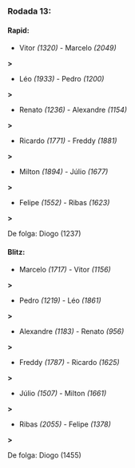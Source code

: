 ### Rodada 13:

#### Rapid:

* Vitor *(1320)*     -     Marcelo *(2049)*

 **>** 
* Léo *(1933)*     -     Pedro *(1200)*

 **>** 
* Renato *(1236)*     -     Alexandre *(1154)*

 **>** 
* Ricardo *(1771)*     -     Freddy *(1881)*

 **>** 
* Milton *(1894)*     -     Júlio *(1677)*

 **>** 
* Felipe *(1552)*     -     Ribas *(1623)*

 **>** 

De folga: Diogo (1237)

#### Blitz:

* Marcelo *(1717)*     -     Vitor *(1156)*

 **>** 
* Pedro *(1219)*     -     Léo *(1861)*

 **>** 
* Alexandre *(1183)*     -     Renato *(956)*

 **>** 
* Freddy *(1787)*     -     Ricardo *(1625)*

 **>** 
* Júlio *(1507)*     -     Milton *(1661)*

 **>** 
* Ribas *(2055)*     -     Felipe *(1378)*

 **>** 

De folga: Diogo (1455)


